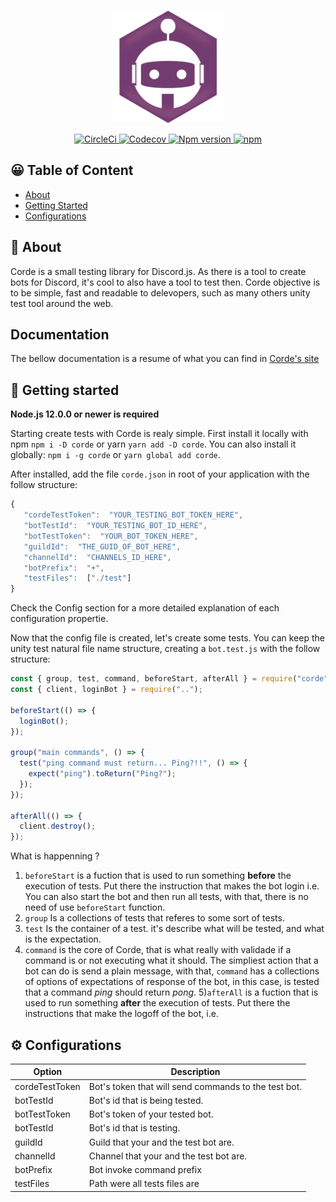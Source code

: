 <div align="center">
  <br />
  <p>
    <img width="180" height="180" src="./website/static/img/logo/android-icon-192x192.png" />
  </p>
  <p>
   <!-- <a href="https://discord.gg/f3Gs7uU">
      <img src="https://img.shields.io/discord/768647567461449778?color=7289da&logo=discord&logoColor=white" alt="Discord server" />
    </a> -->
    <a href="https://circleci.com/gh/lucasgmagalhaes/corde">
      <img
        alt="CircleCi"
        src="https://img.shields.io/circleci/build/github/lucasgmagalhaes/corde"
      />
    </a>
    <a href="https://codecov.io/gh/lucasgmagalhaes/corde">
      <img
        alt="Codecov"
        src="https://img.shields.io/codecov/c/github/lucasgmagalhaes/corde"
      />
    </a>
    <a href="https://www.npmjs.com/package/corde">
      <img alt="Npm version" src="https://img.shields.io/npm/v/corde" />
    </a>
    <a href="https://nodei.co/npm/corde/">
      <img alt="npm" src="https://img.shields.io/npm/dt/corde"></a>
  </p>
</div>

## 😀 Table of Content

- [About](#-about)
- [Getting Started](#-getting-started)
- [Configurations](#%EF%B8%8F-configurations)

## 👀 About

Corde is a small testing library for Discord.js. As there is a tool to create bots for Discord, it's cool to also have a tool to test then. Corde objective is to be simple, fast and readable to delevopers, such as many others unity test tool around the web.

## Documentation

The bellow documentation is a resume of what you can find in [Corde's site](https://corde.netlify.app)

## 🚀 Getting started

**Node.js 12.0.0 or newer is required**

Starting create tests with Corde is realy simple. First install it locally with npm `npm i -D corde` or yarn `yarn add -D corde`. You can also install it globally: `npm i -g corde` or `yarn global add corde`.

After installed, add the file `corde.json` in root of your application with the follow structure:

```javascript
{
   "cordeTestToken":  "YOUR_TESTING_BOT_TOKEN_HERE",
   "botTestId":  "YOUR_TESTING_BOT_ID_HERE",
   "botTestToken":  "YOUR_BOT_TOKEN_HERE",
   "guildId":  "THE_GUID_OF_BOT_HERE",
   "channelId":  "CHANNELS_ID_HERE",
   "botPrefix":  "+",
   "testFiles":  ["./test"]
}
```

Check the Config section for a more detailed explanation of each configuration propertie.

Now that the config file is created, let's create some tests. You can keep the unity test natural file name structure, creating a `bot.test.js` with the follow structure:

```javascript
const { group, test, command, beforeStart, afterAll } = require("corde");
const { client, loginBot } = require("..");

beforeStart(() => {
  loginBot();
});

group("main commands", () => {
  test("ping command must return... Ping?!!", () => {
    expect("ping").toReturn("Ping?");
  });
});

afterAll(() => {
  client.destroy();
});
```

What is happenning ?

1. `beforeStart` is a fuction that is used to run something **before** the execution of tests. Put there the instruction that makes the bot login i.e. You can also start the bot and then run all tests, with that, there is no need of use `beforeStart` function.
2. `group` Is a collections of tests that referes to some sort of tests.
3. `test` Is the container of a test. it's describe what will be tested, and what is the expectation.
4. `command` is the core of Corde, that is what really with validade if a command is or not executing what it should. The simpliest action that a bot can do is send a plain message, with that, `command` has a collections of options of expectations of response of the bot, in this case, is tested that a command _ping_ should return _pong_. 5)`afterAll` is a fuction that is used to run something **after** the execution of tests. Put there the instructions that make the logoff of the bot, i.e.

## ⚙️ Configurations

| Option         | Description                                          |
| -------------- | ---------------------------------------------------- |
| cordeTestToken | Bot's token that will send commands to the test bot. |
| botTestId      | Bot's id that is being tested.                       |
| botTestToken   | Bot's token of your tested bot.                      |
| botTestId      | Bot's id that is testing.                            |
| guildId        | Guild that your and the test bot are.                |
| channelId      | Channel that your and the test bot are.              |
| botPrefix      | Bot invoke command prefix                            |
| testFiles      | Path were all tests files are                        |
